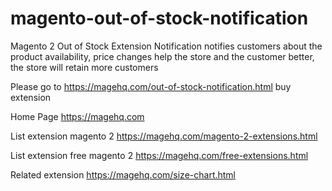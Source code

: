 # magento-out-of-stock-notification
Magento 2 Out of Stock Extension Notification notifies customers about the product availability, price changes help the store and the customer better, the store will retain more customers

Please go to https://magehq.com/out-of-stock-notification.html buy extension

Home Page https://magehq.com

List extension magento 2 https://magehq.com/magento-2-extensions.html

List extension free magento 2 https://magehq.com/free-extensions.html

Related extension https://magehq.com/size-chart.html
